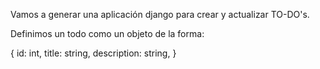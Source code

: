 Vamos a generar una aplicación django para crear y actualizar TO-DO's.

Definimos un todo como un objeto de la forma:

{
    id: int,
    title: string,
    description: string,
}
